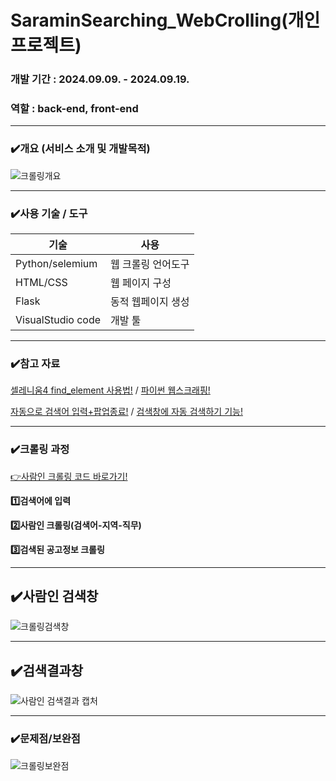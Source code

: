 # SaraminSearching_WebCrolling(개인 프로젝트)
### 개발 기간 : 2024.09.09. - 2024.09.19.
### 역할 : back-end, front-end
--------------------------------

### ✔️개요 (서비스 소개 및 개발목적)
![크롤링개요](https://github.com/user-attachments/assets/599f62d9-bf0e-4708-9f56-8e44f75f36b5)

-----------------------------------
### ✔️사용 기술 / 도구
|기술|사용|
|-----|-------|
|Python/selemium|웹 크롤링 언어도구|
|HTML/CSS|웹 페이지 구성|
|Flask|동적 웹페이지 생성|
|VisualStudio code|개발 툴|

-----------------------
### ✔️참고 자료
[셀레니움4 find_element 사용법!](https://blog.naver.com/kimflstudio/222899538513) / [파이썬 웹스크래핑!](https://dsc-sookmyung.tistory.com/85)

[자동으로 검색어 입력+팝업종료!](https://catloaf.tistory.com/19) / [검색창에 자동 검색하기 기능!](https://m.blog.naver.com/mhy563/222079368690)

-------------------------
### ✔️크롤링 과정 
[👉사람인 크롤링 코드 바로가기!](https://github.com/so-pyeong/saraminSearching_WebCrolling/blob/main/app.py)

**1️⃣검색어에 입력**

**2️⃣사람인 크롤링(검색어-지역-직무)**

**3️⃣검색된 공고정보 크롤링**

----------------------------
## ✔️사람인 검색창
![크롤링검색창](https://github.com/user-attachments/assets/bc55137e-0e7f-4e7d-8d7f-1cf4ef2291a7)

--------------------------------
## ✔️검색결과창
![사람인 검색결과 캡처](https://github.com/user-attachments/assets/a8926425-3d5b-4642-bf61-d4e0e3a84294)

---------------------
### ✔️문제점/보완점
![크롤링보완점](https://github.com/user-attachments/assets/3e26b114-e250-420c-b63f-f5de59468977)

